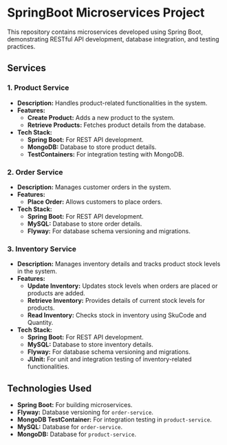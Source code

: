 # SpringBoot Microservices Project

This repository contains microservices developed using Spring Boot, demonstrating RESTful API development, database integration, and testing practices.

## Services

### 1. **Product Service**
- **Description:** Handles product-related functionalities in the system.
- **Features:**
  - **Create Product:** Adds a new product to the system.
  - **Retrieve Products:** Fetches product details from the database.
- **Tech Stack:**
  - **Spring Boot:** For REST API development.
  - **MongoDB:** Database to store product details.
  - **TestContainers:** For integration testing with MongoDB.

### 2. **Order Service**
- **Description:** Manages customer orders in the system.
- **Features:**
  - **Place Order:** Allows customers to place orders.
- **Tech Stack:**
  - **Spring Boot:** For REST API development.
  - **MySQL:** Database to store order details.
  - **Flyway:** For database schema versioning and migrations.

### 3. **Inventory Service**
- **Description:** Manages inventory details and tracks product stock levels in the system.
- **Features:**
  - **Update Inventory:** Updates stock levels when orders are placed or products are added.
  - **Retrieve Inventory:** Provides details of current stock levels for products.
  - **Read Inventory:** Checks stock in inventory using SkuCode and Quantity.
- **Tech Stack:**
  - **Spring Boot:** For REST API development.
  - **MySQL:** Database to store inventory details.
  - **Flyway:** For database schema versioning and migrations.
  - **JUnit:** For unit and integration testing of inventory-related functionalities.

## Technologies Used
- **Spring Boot:** For building microservices.
- **Flyway:** Database versioning for `order-service`.
- **MongoDB TestContainer:** For integration testing in `product-service`.
- **MySQL:** Database for `order-service`.
- **MongoDB:** Database for `product-service`.
